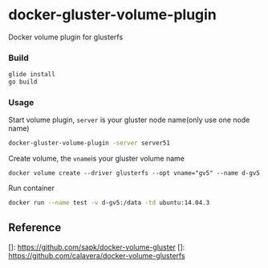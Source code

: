 # docker-gluster-volume-plugin

Docker volume plugin for glusterfs

### Build

```sh
glide install
go build
```

### Usage

Start volume plugin, `server` is your gluster node name(only use one node name)

```sh
docker-gluster-volume-plugin -server server51
```

Create volume, the `vname`is your gluster volume name

```
docker volume create --driver glusterfs --opt vname="gv5" --name d-gv5
```

Run container

```sh
docker run --name test -v d-gv5:/data -td ubuntu:14.04.3
```

## Reference

[]: https://github.com/sapk/docker-volume-gluster
[]: https://github.com/calavera/docker-volume-glusterfs